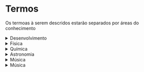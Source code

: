 # Termos

Os termoas à serem descridos estarão separados por áreas do conhecimento

<details>
    <summary>Desenvolvimento</summary>

    
    
<summary>Exercicio 2</summary>

- Crie um código que verifica o objeto `Uva` existe na `lista_de_compras`, caso existe utilize print para algum texto. Faça a verificação logo após definir a lista.

</details>
        
   
    
</details>

<details>
    <summary>Física</summary>

</details>

<details>
    <summary>Química</summary>

</details>

<details>
    <summary>Astronomia</summary>
 
    
</details>

<details>
    <summary>Música</summary>

</details>

<details>
    <summary>Música</summary>

</details>
